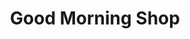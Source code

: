 ---
title: "Good Morning Shop"
url: /mossel-bay-local-municipality/good-morning-shop/
shop: supermarket
---